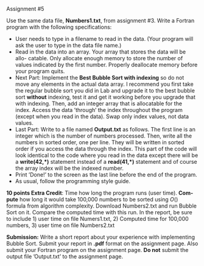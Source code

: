 ﻿Assignment #5

Use the same data file, **Numbers1.txt**, from assignment #3. Write a Fortran program with the following specifications:

- User needs to type in a filename to read in the data. (Your program will ask the user to type in the data file name.)
- Read in the data into an array. Your array that stores the data will be allo- catable. Only allocate enough memory to store the number of values indicated by the first number. Properly deallocate memory before your program quits.
- Next Part: Implement the **Best Bubble Sort with indexing** so do not move any elements in the actual data array. I recommend you first take the regular bubble sort you did in Lab and upgrade it to the best bubble sort **without** indexing, test it and get it working before you upgrade that with indexing. Then, add an integer array that is allocatable for the index. Access the data ’through’ the index throughout the program (except when you read in the data). Swap only index values, not data values.
- Last Part: Write to a file named **Output.txt** as follows. The first line is an integer which is the number of numbers processed. Then, write all the numbers in sorted order, one per line. They will be written in sorted order if you access the data through the index. This part of the code will look identical to the code where you read in the data except there will be a **write(42,\*)** statement instead of a **read(41,\*)** statement and of course the array index will be the indexed number.
- Print ’Done!’ to the screen as the last line before the end of the program.
- As usual, follow the programming style guide.


**10 points Extra Credit**: Time how long the program runs (user time). **Com- pute** how long it would take 100,000 numbers to be sorted using *O*() formula from algorithm complexity. Download Numbers2.txt and run Bubble Sort on it. Compare the computed time with this run. In the report, be sure to include 1) user time on file Numers1.txt, 2) Computed time for 100,000 numbers, 3) user time on file Numbers2.txt


**Submission:** Write a short report about your experience with implementing Bubble Sort. Submit your report in **.pdf** format on the assignment page. Also submit your Fortran program on the assignment page. **Do not** submit the output file ’Output.txt’ to the assignment page.
